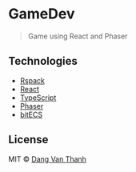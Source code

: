 # GameDev

> Game using React and Phaser

## Technologies

- [Rspack](https://www.rspack.dev/)
- [React](https://react.dev/)
- [TypeScript](https://www.typescriptlang.org/)
- [Phaser](https://phaser.io/)
- [bitECS](https://github.com/NateTheGreatt/bitECS)

## License

MIT © [Dang Van Thanh](https://dangthanh.org)